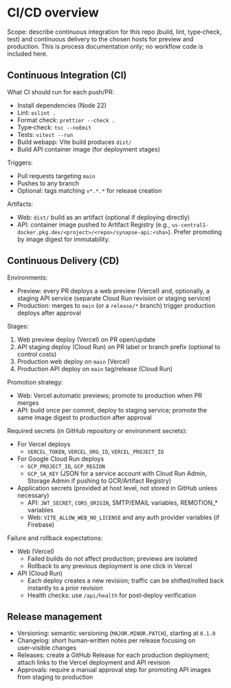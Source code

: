 # CI/CD overview

Scope: describe continuous integration for this repo (build, lint, type‑check, test) and continuous delivery to the chosen hosts for preview and production. This is process documentation only; no workflow code is included here.

## Continuous Integration (CI)

What CI should run for each push/PR:

- Install dependencies (Node 22)
- Lint: `eslint .`
- Format check: `prettier --check .`
- Type‑check: `tsc --noEmit`
- Tests: `vitest --run`
- Build webapp: Vite build produces `dist/`
- Build API container image (for deployment stages)

Triggers:

- Pull requests targeting `main`
- Pushes to any branch
- Optional: tags matching `v*.*.*` for release creation

Artifacts:

- Web: `dist/` build as an artifact (optional if deploying directly)
- API: container image pushed to Artifact Registry (e.g., `us-central1-docker.pkg.dev/<project>/<repo>/synapse-api:<sha>`). Prefer promoting by image digest for immutability.

## Continuous Delivery (CD)

Environments:

- Preview: every PR deploys a web preview (Vercel) and, optionally, a staging API service (separate Cloud Run revision or staging service)
- Production: merges to `main` (or a `release/*` branch) trigger production deploys after approval

Stages:

1. Web preview deploy (Vercel) on PR open/update
2. API staging deploy (Cloud Run) on PR label or branch prefix (optional to control costs)
3. Production web deploy on `main` (Vercel)
4. Production API deploy on `main` tag/release (Cloud Run)

Promotion strategy:

- Web: Vercel automatic previews; promote to production when PR merges
- API: build once per commit, deploy to staging service; promote the same image digest to production after approval

Required secrets (in GitHub repository or environment secrets):

- For Vercel deploys
  - `VERCEL_TOKEN`, `VERCEL_ORG_ID`, `VERCEL_PROJECT_ID`
- For Google Cloud Run deploys
  - `GCP_PROJECT_ID`, `GCP_REGION`
  - `GCP_SA_KEY` (JSON for a service account with Cloud Run Admin, Storage Admin if pushing to GCR/Artifact Registry)
- Application secrets (provided at host level, not stored in GitHub unless necessary)
  - API: `JWT_SECRET`, `CORS_ORIGIN`, SMTP/EMAIL variables, REMOTION\_\* variables
  - Web: `VITE_ALLOW_WEB_NO_LICENSE` and any auth provider variables (if Firebase)

Failure and rollback expectations:

- Web (Vercel)
  - Failed builds do not affect production; previews are isolated
  - Rollback to any previous deployment is one click in Vercel
- API (Cloud Run)
  - Each deploy creates a new revision; traffic can be shifted/rolled back instantly to a prior revision
  - Health checks: use `/api/health` for post‑deploy verification

## Release management

- Versioning: semantic versioning (`MAJOR.MINOR.PATCH`), starting at `0.1.0`
- Changelog: short human‑written notes per release focusing on user‑visible changes
- Releases: create a GitHub Release for each production deployment; attach links to the Vercel deployment and API revision
- Approvals: require a manual approval step for promoting API images from staging to production
